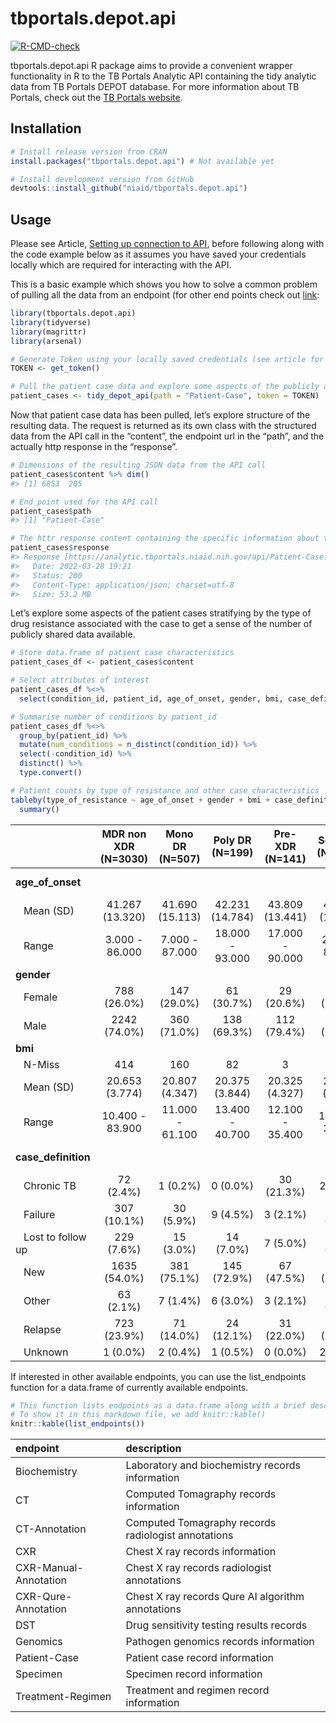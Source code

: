 
<!-- README.md is generated from README.Rmd. Please edit that file -->

# tbportals.depot.api

<!-- badges: start -->

[![R-CMD-check](https://github.com/niaid/tbportals.depot.api/workflows/R-CMD-check/badge.svg)](https://github.com/niaid/tbportals.depot.api/actions)
<!-- badges: end -->

tbportals.depot.api R package aims to provide a convenient wrapper
functionality in R to the TB Portals Analytic API containing the tidy
analytic data from TB Portals DEPOT database. For more information about
TB Portals, check out the [TB Portals
website](https://tbportals.niaid.nih.gov/).

## Installation

``` r
# Install release version from CRAN
install.packages("tbportals.depot.api") # Not available yet

# Install development version from GitHub
devtools::install_github("niaid/tbportals.depot.api")
```

## Usage

Please see Article, [Setting up connection to API](https://niaid.github.io/tbportals.depot.api/articles/setting_up_connection.html), before following
along with the code example below as it assumes you have saved your
credentials locally which are required for interacting with the API.

This is a basic example which shows you how to solve a common problem of
pulling all the data from an endpoint (for other end points check out
[link](https://analytic.tbportals.niaid.nih.gov/index.html):

``` r
library(tbportals.depot.api)
library(tidyverse)
library(magrittr)
library(arsenal)

# Generate Token using your locally saved credentials (see article for how to set up)
TOKEN <- get_token()

# Pull the patient case data and explore some aspects of the publicly available cases
patient_cases <- tidy_depot_api(path = "Patient-Case", token = TOKEN)
```

Now that patient case data has been pulled, let’s explore structure of
the resulting data. The request is returned as its own class with the
structured data from the API call in the “content”, the endpoint url in
the “path”, and the actually http response in the “response”.

``` r
# Dimensions of the resulting JSON data from the API call
patient_cases$content %>% dim()
#> [1] 6853  205

# End point used for the API call
patient_cases$path
#> [1] "Patient-Case"

# The httr response content containing the specific information about the call
patient_cases$response
#> Response [https://analytic.tbportals.niaid.nih.gov/api/Patient-Case?returnCsv=false&cohortId=]
#>   Date: 2022-03-28 19:21
#>   Status: 200
#>   Content-Type: application/json; charset=utf-8
#>   Size: 53.2 MB
```

Let’s explore some aspects of the patient cases stratifying by the type
of drug resistance associated with the case to get a sense of the number
of publicly shared data available.

``` r
# Store data.frame of patient case characteristics
patient_cases_df <- patient_cases$content

# Select attributes of interest
patient_cases_df %<>%
  select(condition_id, patient_id, age_of_onset, gender, bmi, case_definition, type_of_resistance)

# Summarise number of conditions by patient_id
patient_cases_df %<>%
  group_by(patient_id) %>%
  mutate(num_conditions = n_distinct(condition_id)) %>%
  select(-condition_id) %>%
  distinct() %>%
  type.convert()

# Patient counts by type of resistance and other case characteristics
tableby(type_of_resistance ~ age_of_onset + gender + bmi + case_definition, data = patient_cases_df) %>%
  summary()
```

|                      | MDR non XDR (N=3030) | Mono DR (N=507) | Poly DR (N=199) | Pre-XDR (N=141) | Sensitive (N=1963) |  XDR (N=1013)   | Total (N=6853)  |    p value |
|:---------------------|:--------------------:|:---------------:|:---------------:|:---------------:|:------------------:|:---------------:|:---------------:|-----------:|
| **age\_of\_onset**   |                      |                 |                 |                 |                    |                 |                 | &lt; 0.001 |
|    Mean (SD)         |   41.267 (13.320)    | 41.690 (15.113) | 42.231 (14.784) | 43.809 (13.441) |  43.364 (15.492)   | 41.609 (12.865) | 42.030 (14.119) |            |
|    Range             |    3.000 - 86.000    | 7.000 - 87.000  | 18.000 - 93.000 | 17.000 - 90.000 |   2.000 - 89.000   | 15.000 - 84.000 | 2.000 - 93.000  |            |
| **gender**           |                      |                 |                 |                 |                    |                 |                 |      0.242 |
|    Female            |     788 (26.0%)      |   147 (29.0%)   |   61 (30.7%)    |   29 (20.6%)    |    534 (27.2%)     |   267 (26.4%)   |  1826 (26.6%)   |            |
|    Male              |     2242 (74.0%)     |   360 (71.0%)   |   138 (69.3%)   |   112 (79.4%)   |    1429 (72.8%)    |   746 (73.6%)   |  5027 (73.4%)   |            |
| **bmi**              |                      |                 |                 |                 |                    |                 |                 |      0.056 |
|    N-Miss            |         414          |       160       |       82        |        3        |        900         |       69        |      1628       |            |
|    Mean (SD)         |    20.653 (3.774)    | 20.807 (4.347)  | 20.375 (3.844)  | 20.325 (4.327)  |   21.003 (3.691)   | 20.573 (3.587)  | 20.705 (3.784)  |            |
|    Range             |   10.400 - 83.900    | 11.000 - 61.100 | 13.400 - 40.700 | 12.100 - 35.400 |  11.700 - 36.500   | 11.800 - 38.600 | 10.400 - 83.900 |            |
| **case\_definition** |                      |                 |                 |                 |                    |                 |                 | &lt; 0.001 |
|    Chronic TB        |      72 (2.4%)       |    1 (0.2%)     |    0 (0.0%)     |   30 (21.3%)    |      2 (0.1%)      |    60 (5.9%)    |   165 (2.4%)    |            |
|    Failure           |     307 (10.1%)      |    30 (5.9%)    |    9 (4.5%)     |    3 (2.1%)     |     30 (1.5%)      |   293 (28.9%)   |   672 (9.8%)    |            |
|    Lost to follow up |      229 (7.6%)      |    15 (3.0%)    |    14 (7.0%)    |    7 (5.0%)     |     45 (2.3%)      |    62 (6.1%)    |   372 (5.4%)    |            |
|    New               |     1635 (54.0%)     |   381 (75.1%)   |   145 (72.9%)   |   67 (47.5%)    |    1640 (83.5%)    |   276 (27.2%)   |  4144 (60.5%)   |            |
|    Other             |      63 (2.1%)       |    7 (1.4%)     |    6 (3.0%)     |    3 (2.1%)     |     25 (1.3%)      |    46 (4.5%)    |   150 (2.2%)    |            |
|    Relapse           |     723 (23.9%)      |   71 (14.0%)    |   24 (12.1%)    |   31 (22.0%)    |    219 (11.2%)     |   275 (27.1%)   |  1343 (19.6%)   |            |
|    Unknown           |       1 (0.0%)       |    2 (0.4%)     |    1 (0.5%)     |    0 (0.0%)     |      2 (0.1%)      |    1 (0.1%)     |    7 (0.1%)     |            |

If interested in other available endpoints, you can use the
list\_endpoints function for a data.frame of currently available
endpoints.

``` r
# This function lists endpoints as a data.frame along with a brief description. 
# To show it in this markdown file, we add knitr::kable()
knitr::kable(list_endpoints())
```

| endpoint              | description                                         |
|:----------------------|:----------------------------------------------------|
| Biochemistry          | Laboratory and biochemistry records information     |
| CT                    | Computed Tomagraphy records information             |
| CT-Annotation         | Computed Tomagraphy records radiologist annotations |
| CXR                   | Chest X ray records information                     |
| CXR-Manual-Annotation | Chest X ray records radiologist annotations         |
| CXR-Qure-Annotation   | Chest X ray records Qure AI algorithm annotations   |
| DST                   | Drug sensitivity testing results records            |
| Genomics              | Pathogen genomics records information               |
| Patient-Case          | Patient case record information                     |
| Specimen              | Specimen record information                         |
| Treatment-Regimen     | Treatment and regimen record information            |
